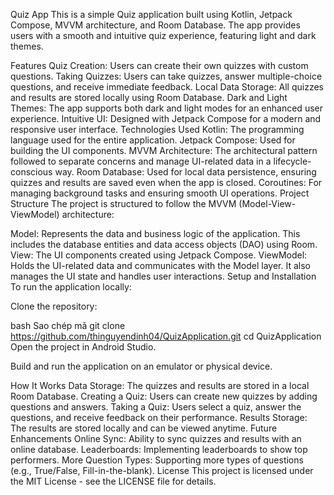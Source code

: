 Quiz App
This is a simple Quiz application built using Kotlin, Jetpack Compose, MVVM architecture, and Room Database. The app provides users with a smooth and intuitive quiz experience, featuring light and dark themes.

Features
Quiz Creation: Users can create their own quizzes with custom questions.
Taking Quizzes: Users can take quizzes, answer multiple-choice questions, and receive immediate feedback.
Local Data Storage: All quizzes and results are stored locally using Room Database.
Dark and Light Themes: The app supports both dark and light modes for an enhanced user experience.
Intuitive UI: Designed with Jetpack Compose for a modern and responsive user interface.
Technologies Used
Kotlin: The programming language used for the entire application.
Jetpack Compose: Used for building the UI components.
MVVM Architecture: The architectural pattern followed to separate concerns and manage UI-related data in a lifecycle-conscious way.
Room Database: Used for local data persistence, ensuring quizzes and results are saved even when the app is closed.
Coroutines: For managing background tasks and ensuring smooth UI operations.
Project Structure
The project is structured to follow the MVVM (Model-View-ViewModel) architecture:

Model: Represents the data and business logic of the application. This includes the database entities and data access objects (DAO) using Room.
View: The UI components created using Jetpack Compose.
ViewModel: Holds the UI-related data and communicates with the Model layer. It also manages the UI state and handles user interactions.
Setup and Installation
To run the application locally:

Clone the repository:

bash
Sao chép mã
git clone https://github.com/thinguyendinh04/QuizApplication.git
cd QuizApplication
Open the project in Android Studio.

Build and run the application on an emulator or physical device.

How It Works
Data Storage: The quizzes and results are stored in a local Room Database.
Creating a Quiz: Users can create new quizzes by adding questions and answers.
Taking a Quiz: Users select a quiz, answer the questions, and receive feedback on their performance.
Results Storage: The results are stored locally and can be viewed anytime.
Future Enhancements
Online Sync: Ability to sync quizzes and results with an online database.
Leaderboards: Implementing leaderboards to show top performers.
More Question Types: Supporting more types of questions (e.g., True/False, Fill-in-the-blank).
License
This project is licensed under the MIT License - see the LICENSE file for details.
